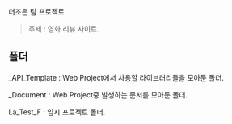 더조은 팀 프로젝트
>주제 : 영화 리뷰 사이트.

## 폴더
_API_Template : Web Project에서 사용할 라이브러리들을 모아둔 폴더.

_Document : Web Project중 발생하는 문서를 모아둔 폴더.

La_Test_F : 임시 프로젝트 폴더.
